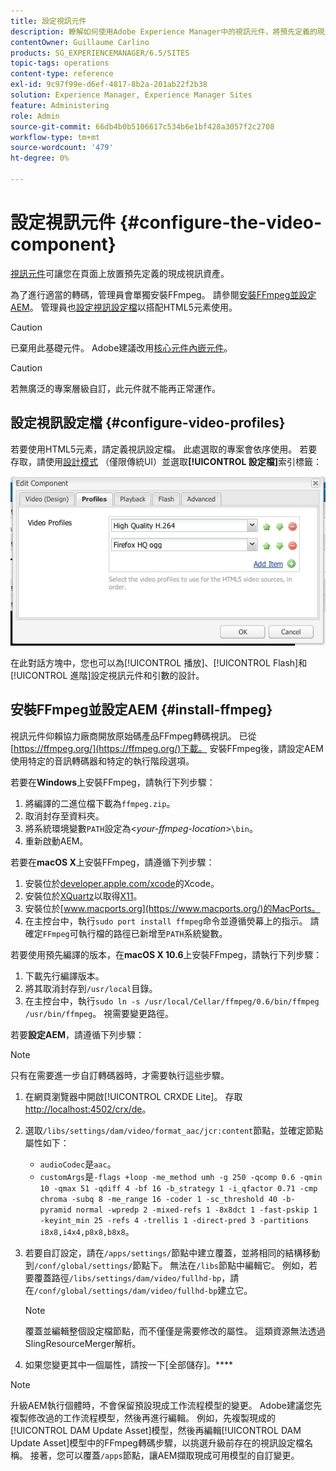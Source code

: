 ```yaml
---
title: 設定視訊元件
description: 瞭解如何使用Adobe Experience Manager中的視訊元件，將預先定義的現成視訊資產放置在頁面上。
contentOwner: Guillaume Carlino
products: SG_EXPERIENCEMANAGER/6.5/SITES
topic-tags: operations
content-type: reference
exl-id: 9c97f99e-d6ef-4817-8b2a-201ab22f2b38
solution: Experience Manager, Experience Manager Sites
feature: Administering
role: Admin
source-git-commit: 66db4b0b5106617c534b6e1bf428a3057f2c2708
workflow-type: tm+mt
source-wordcount: '479'
ht-degree: 0%

---
```


# 設定視訊元件 {#configure-the-video-component}

[視訊元件](/help/sites-authoring/default-components-foundation.md#video)可讓您在頁面上放置預先定義的現成視訊資產。

為了進行適當的轉碼，管理員會單獨安裝FFmpeg。 請參閱[安裝FFmpeg並設定AEM](#install-ffmpeg)。 管理員也[設定視訊設定檔](#configure-video-profiles)以搭配HTML5元素使用。

>[!CAUTION]
>
>已棄用此基礎元件。 Adobe建議改用[核心元件內嵌元件](https://experienceleague.adobe.com/docs/experience-manager-core-components/using/wcm-components/embed.html)。

>[!CAUTION]
>
>若無廣泛的專案層級自訂，此元件就不能再正常運作。

## 設定視訊設定檔 {#configure-video-profiles}

若要使用HTML5元素，請定義視訊設定檔。 此處選取的專案會依序使用。 若要存取，請使用[設計模式](/help/sites-authoring/default-components-designmode.md) （僅限傳統UI）並選取&#x200B;**[!UICONTROL 設定檔]**&#x200B;索引標籤：

![chlimage_1-317](assets/chlimage_1-317.png)

在此對話方塊中，您也可以為[!UICONTROL 播放]、[!UICONTROL Flash]和[!UICONTROL 進階]設定視訊元件和引數的設計。

## 安裝FFmpeg並設定AEM {#install-ffmpeg}

視訊元件仰賴協力廠商開放原始碼產品FFmpeg轉碼視訊。 已從[https://ffmpeg.org/](https://ffmpeg.org/)下載。 安裝FFmpeg後，請設定AEM使用特定的音訊轉碼器和特定的執行階段選項。

若要在&#x200B;**Windows**&#x200B;上安裝FFmpeg，請執行下列步驟：

1. 將編譯的二進位檔下載為`ffmpeg.zip`。
1. 取消封存至資料夾。
1. 將系統環境變數`PATH`設定為&lt;*your-ffmpeg-location*>`\bin`。
1. 重新啟動AEM。

若要在&#x200B;**macOS X**&#x200B;上安裝FFmpeg，請遵循下列步驟：

1. 安裝位於[developer.apple.com/xcode](https://developer.apple.com/xcode/)的Xcode。
1. 安裝位於[XQuartz](https://www.xquartz.org)以取得[X11](https://support.apple.com/en-us/100724)。
1. 安裝位於[www.macports.org](https://www.macports.org/)的MacPorts。
1. 在主控台中，執行`sudo port install ffmpeg`命令並遵循熒幕上的指示。 請確定`FFmpeg`可執行檔的路徑已新增至`PATH`系統變數。

若要使用預先編譯的版本，在&#x200B;**macOS X 10.6**&#x200B;上安裝FFmpeg，請執行下列步驟：

1. 下載先行編譯版本。
1. 將其取消封存到`/usr/local`目錄。
1. 在主控台中，執行`sudo ln -s /usr/local/Cellar/ffmpeg/0.6/bin/ffmpeg /usr/bin/ffmpeg`。 視需要變更路徑。

若要&#x200B;**設定AEM**，請遵循下列步驟：

>[!NOTE]
>
>只有在需要進一步自訂轉碼器時，才需要執行這些步驟。

1. 在網頁瀏覽器中開啟[!UICONTROL CRXDE Lite]。 存取[http://localhost:4502/crx/de](http://localhost:4502/crx/de)。
2. 選取`/libs/settings/dam/video/format_aac/jcr:content`節點，並確定節點屬性如下：

   * `audioCodec`是`aac`。
   * `customArgs`是`-flags +loop -me_method umh -g 250 -qcomp 0.6 -qmin 10 -qmax 51 -qdiff 4 -bf 16 -b_strategy 1 -i_qfactor 0.71 -cmp chroma -subq 8 -me_range 16 -coder 1 -sc_threshold 40 -b-pyramid normal -wpredp 2 -mixed-refs 1 -8x8dct 1 -fast-pskip 1 -keyint_min 25 -refs 4 -trellis 1 -direct-pred 3 -partitions i8x8,i4x4,p8x8,b8x8`。

3. 若要自訂設定，請在`/apps/settings/`節點中建立覆蓋，並將相同的結構移動到`/conf/global/settings/`節點下。 無法在`/libs`節點中編輯它。 例如，若要覆蓋路徑`/libs/settings/dam/video/fullhd-bp`，請在`/conf/global/settings/dam/video/fullhd-bp`建立它。

   >[!NOTE]
   >
   >覆蓋並編輯整個設定檔節點，而不僅僅是需要修改的屬性。 這類資源無法透過SlingResourceMerger解析。

4. 如果您變更其中一個屬性，請按一下[全部儲存]。****

>[!NOTE]
>
>升級AEM執行個體時，不會保留預設現成工作流程模型的變更。 Adobe建議您先複製修改過的工作流程模型，然後再進行編輯。 例如，先複製現成的[!UICONTROL DAM Update Asset]模型，然後再編輯[!UICONTROL DAM Update Asset]模型中的FFmpeg轉碼步驟，以挑選升級前存在的視訊設定檔名稱。 接著，您可以覆蓋`/apps`節點，讓AEM擷取現成可用模型的自訂變更。
